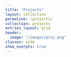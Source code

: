 ```yaml
---
title: "Projects"
layout: collection
permalink: /projects/
collection: projects
entries_layout: grid
header:
  image: "/images/proj.png"
classes: wide
show_exerpts: true
---
```


